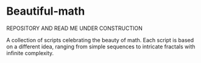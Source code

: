 # Beautiful-math
REPOSITORY AND READ ME UNDER CONSTRUCTION

  A collection of scripts celebrating the beauty of math. Each script is based on a different idea, ranging from simple sequences to intricate fractals with infinite complexity.
